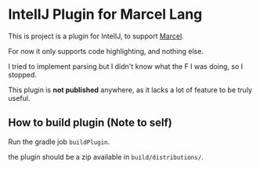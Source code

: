 # IntelIJ Plugin for Marcel Lang


This is project is a plugin for IntelIJ, to support [Marcel](https://tambapps.github.io/marcel/).

For now it only supports code highlighting, and nothing else.


I tried to implement parsing but I didn't know what the F I was doing, so I stopped.


This plugin is **not published** anywhere, as it lacks a lot of feature to be truly useful.


## How to build plugin (Note to self)

Run the gradle job `buildPlugin`.

the plugin should be a zip available in `build/distributions/`.
